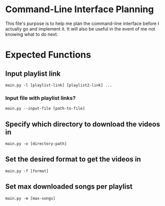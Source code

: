 # Command-Line Interface Planning

This file's purpose is to help me plan the command-line interface
before I actually go and implement it. It will also be useful in
the event of me not knowing what to do next.

# Expected Functions

## Input playlist link
```
main.py -l [playlist-link] [playlist2-link] ...
```

### Input file with playlist links?

```
main.py --input-file [path-to-file]
```

## Specify which directory to download the videos in

```
main.py -o [directory-path]
```

## Set the desired format to get the videos in

```
main.py -f [format]
```

## Set max downloaded songs per playlist
```
main.py -m [max-songs]
```
